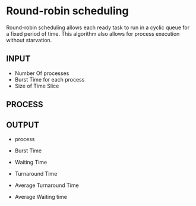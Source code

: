 # Round-robin scheduling

Round-robin scheduling allows each ready task to run in a cyclic queue for a fixed period of time. This algorithm also allows for process execution without starvation.

## INPUT
- Number Of processes
- Burst Time for each process
- Size of Time Slice


## PROCESS 

## OUTPUT
- process
- Burst Time
- Waiting Time
- Turnaround Time

- Average Turnaround Time
- Average Waiting time




